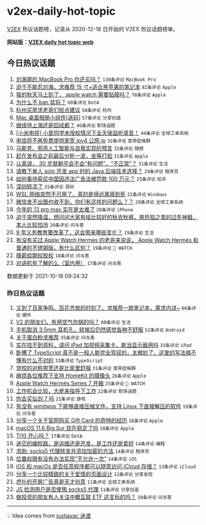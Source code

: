 # v2ex-daily-hot-topic

[V2EX](https://www.v2ex.com/) 热议话题榜，记录从 2020-12-18 日开始的 V2EX 热议话题榜单。

**网站版：[V2EX daily hot topic web](https://boojack.github.io/v2ex-daily-hot-topic-web/)**

## 今日热议话题

<!-- TODAY BEGIN -->

1. [刘海屏的 MacBook Pro 你还买吗？](https://www.v2ex.com/t/808438) `130条评论` `MacBook Pro`
1. [迫于不能忍刘海，求推荐 15 寸+适合黑苹果的笔记本](https://www.v2ex.com/t/808439) `82条评论` `Apple`
1. [我的秋天马上到了， apple watch 需要贴膜吗？](https://www.v2ex.com/t/808435) `78条评论` `Apple`
1. [为什么不 ban 猛犸？](https://www.v2ex.com/t/808441) `60条评论` `DotA`
1. [杭州买房求老哥们给点建议](https://www.v2ex.com/t/808481) `58条评论` `杭州`
1. [Mac 桌面相册小组件[送码]](https://www.v2ex.com/t/808492) `57条评论` `分享创造`
1. [继续待上海还是回成都？](https://www.v2ex.com/t/808494) `46条评论` `职场话题`
1. [[小米电视] 小爱同学未授权情况下全天侯监听录音！](https://www.v2ex.com/t/808548) `44条评论` `全球工单系统`
1. [电信将不再免费提供家宽 ipv4 公网 ip](https://www.v2ex.com/t/808536) `32条评论` `宽带症候群`
1. [马斯克、邪恶人工智能与自我实现的预言](https://www.v2ex.com/t/808507) `32条评论` `随想`
1. [赶在发布会之前最后分析一波，坐等打脸](https://www.v2ex.com/t/808537) `31条评论` `Apple`
1. [认真讲， 30 岁就躺平会不会“有问题”，“不正常”？](https://www.v2ex.com/t/808531) `31条评论` `生活`
1. [请教下单人 solo 开发 app 时的 Java 后端技术选择？](https://www.v2ex.com/t/808490) `29条评论` `程序员`
1. [如何看待索尼中国因违法广告法被罚款 100 万元？](https://www.v2ex.com/t/808568) `25条评论` `知乎`
1. [深圳转凉了](https://www.v2ex.com/t/808440) `25条评论` `深圳`
1. [WSL 网络突然不可用了，真的是得远离瘟到死](https://www.v2ex.com/t/808578) `22条评论` `Windows`
1. [微信发不出图也收不到，你们有这样的问题么？？](https://www.v2ex.com/t/808466) `20条评论` `全球工单系统`
1. [今年的 13 pro max 实在是太难了](https://www.v2ex.com/t/808457) `20条评论` `iPhone`
1. [迫于突然降温，想问问大家有啥比较好的秋衣秋裤，电热毯之类的过冬神器，本人比较怕冷](https://www.v2ex.com/t/808451) `20条评论` `问与答`
1. [9 年义务教育要改革了，这会带来哪些变化？](https://www.v2ex.com/t/808538) `19条评论` `生活`
1. [有没有买过 Apple Watch Hermès 的老哥来说说， Apple Watch Hermès 和普通的不锈钢版，有什么区别？](https://www.v2ex.com/t/808495) `19条评论` ` WATCH`
1. [降薪给期权股权](https://www.v2ex.com/t/808477) `18条评论` `问与答`
1. [对讲机有了解的么（室内用）](https://www.v2ex.com/t/808489) `17条评论` `问与答`

数据更新于 2021-10-18 09:24:32

<!-- TODAY END -->

### 昨日热议话题

<!-- YESTERDAY BEGIN -->

1. [又到了百家争鸣、百花齐放的时刻了。求推荐一款笔记本，需求内详~](https://www.v2ex.com/t/808313) `66条评论` `硬件`
1. [V2 的朋友们，有用空气炸锅的吗？](https://www.v2ex.com/t/808320) `60条评论` `生活`
1. [手机取消 3.5mm 耳机孔，转接后仍然感觉各种不舒服](https://www.v2ex.com/t/808343) `52条评论` `Android`
1. [关于蛋白粉求推荐](https://www.v2ex.com/t/808326) `35条评论` `问与答`
1. [实在找不到资料，请问 iPad 加视频采集卡，能当显示器用吗](https://www.v2ex.com/t/808321) `33条评论` `iPad`
1. [卧槽了 TypeScript 真不是一般人能完全驾驭的，太微妙了，这里的写法搞不懂有什么不对的](https://www.v2ex.com/t/808330) `33条评论` `TypeScript`
1. [学校的对称带宽还是比家里舒服](https://www.v2ex.com/t/808324) `31条评论` `宽带症候群`
1. [麻烦各位推荐下支持 HomeKit 的摄像头](https://www.v2ex.com/t/808388) `26条评论` `Apple`
1. [Apple Watch Hermès Series 7 开箱](https://www.v2ex.com/t/808334) `25条评论` ` WATCH`
1. [工作机会比较，大佬来指导下工作](https://www.v2ex.com/t/808381) `22条评论` `职场话题`
1. [你会买仙剑 7 吗](https://www.v2ex.com/t/808305) `21条评论` `游戏`
1. [有没有 windwos 下能够直接压缩文件，支持 Linux 下直接解压的软件](https://www.v2ex.com/t/808375) `19条评论` `问与答`
1. [分享一个关于官网购买 Gift Card 的奇特的经历](https://www.v2ex.com/t/808408) `18条评论` `Apple`
1. [macOS 11.6 Big Sur 现在稳定了吗](https://www.v2ex.com/t/808364) `18条评论` `Apple`
1. [Ti10 开心吗？](https://www.v2ex.com/t/808415) `17条评论` `DotA`
1. [迷茫的编程路，是运维还是开发，是工作还是爱好](https://www.v2ex.com/t/808374) `14条评论` `编程`
1. [求助: socks5 代理转发并添加加密的方法](https://www.v2ex.com/t/808341) `14条评论` `程序员`
1. [位置权限有没有办法实现“不允许一次”](https://www.v2ex.com/t/808335) `14条评论` `iOS`
1. [iOS 和 macOs 是否任意程序都可以随意访问 iCloud 存储？](https://www.v2ex.com/t/808336) `13条评论` `iCloud`
1. [分享一个比较精致的关于爱情的页面设计](https://www.v2ex.com/t/808303) `12条评论` `分享发现`
1. [虎扑的开屏广告真是天才创意](https://www.v2ex.com/t/808390) `11条评论` `全球工单系统`
1. [JS 检测用户是否使用 socks5 代理](https://www.v2ex.com/t/808361) `11条评论` `分享创造`
1. [做投资的朋友有人关注中概互联 ETF 这支标的吗？](https://www.v2ex.com/t/808387) `10条评论` `问与答`

<!-- YESTERDAY END -->

---

💡 Idea comes from [justjavac 迷渡](https://github.com/justjavac/)
